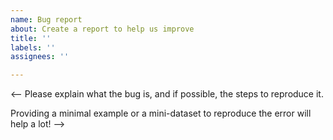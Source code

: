 ```yaml
---
name: Bug report
about: Create a report to help us improve
title: ''
labels: ''
assignees: ''

---
```


<--
Please explain what the bug is, and if possible, the steps to reproduce it.

Providing a minimal example or a mini-dataset to reproduce the error will help a lot!
-->
